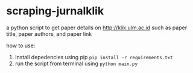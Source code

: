 # scraping-jurnalklik
a python script to get paper details on http://klik.ulm.ac.id such as paper title, paper authors, and paper link

how to use:

  1. install depedencies using pip `pip install -r requirements.txt`
  2. run the script from terminal using `python main.py`
